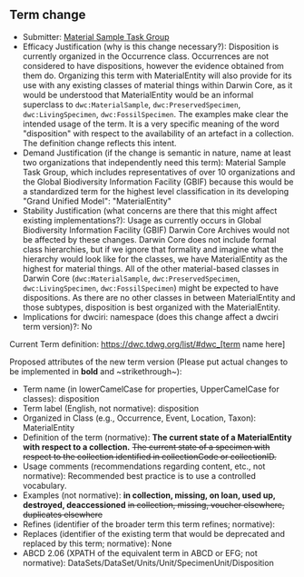 ## Term change

* Submitter: [Material Sample Task Group](https://www.tdwg.org/community/osr/material-sample/)
* Efficacy Justification (why is this change necessary?): Disposition is currently organized in the Occurrence class. Occurrences are not considered to have dispositions, however the evidence obtained from them do. Organizing this term with MaterialEntity will also provide for its use with any existing classes of material things within Darwin Core, as it would be understood that MaterialEntity would be an informal superclass to `dwc:MaterialSample`, `dwc:PreservedSpecimen`, `dwc:LivingSpecimen`, `dwc:FossilSpecimen`. The examples make clear the intended usage of the term. It is a very specific meaning of the word "disposition" with respect to the availability of an artefact in a collection. The definition change reflects this intent.
* Demand Justification (if the change is semantic in nature, name at least two organizations that independently need this term): Material Sample Task Group, which includes representatives of over 10 organizations and the Global Biodiversity Information Facility (GBIF) because this would be a standardized term for the highest level classification in its developing "Grand Unified Model": "MaterialEntity"
* Stability Justification (what concerns are there that this might affect existing implementations?): Usage as currently occurs in Global Biodiversity Information Facility (GBIF) Darwin Core Archives would not be affected by these changes. Darwin Core does not include formal class hierarchies, but if we ignore that formality and imagine what the hierarchy would look like for the classes, we have MaterialEntity as the highest for material things. All of the other material-based classes in Darwin Core (`dwc:MaterialSample`, `dwc:PreservedSpecimen`, `dwc:LivingSpecimen`, `dwc:FossilSpecimen`) might be expected to have dispositions. As there are no other classes in between MaterialEntity and those subtypes, disposition is best organized with the MaterialEntity.
* Implications for dwciri: namespace (does this change affect a dwciri term version)?: No

Current Term definition: https://dwc.tdwg.org/list/#dwc_[term name here]

Proposed attributes of the new term version (Please put actual changes to be implemented in **bold** and ~strikethrough~):

* Term name (in lowerCamelCase for properties, UpperCamelCase for classes): disposition
* Term label (English, not normative): disposition
* Organized in Class (e.g., Occurrence, Event, Location, Taxon): MaterialEntity
* Definition of the term (normative): **The current state of a MaterialEntity with respect to a collection.** ~~The current state of a specimen with respect to the collection identified in collectionCode or collectionID.~~
* Usage comments (recommendations regarding content, etc., not normative): Recommended best practice is to use a controlled vocabulary.
* Examples (not normative): **in collection, missing, on loan, used up, destroyed, deaccessioned** ~~in collection, missing, voucher elsewhere, duplicates elsewhere~~
* Refines (identifier of the broader term this term refines; normative): 
* Replaces (identifier of the existing term that would be deprecated and replaced by this term; normative): None
* ABCD 2.06 (XPATH of the equivalent term in ABCD or EFG; not normative): DataSets/DataSet/Units/Unit/SpecimenUnit/Disposition
